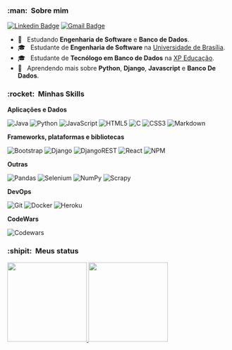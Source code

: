 <h3> :man: &nbsp;Sobre mim </h3>

[![Linkedin Badge](https://img.shields.io/badge/LinkedIn-0077B5?style=for-the-badge&logo=linkedin&logoColor=white=https://www.linkedin.com/in/abdul-hannan-652136160/)](https://www.linkedin.com/in/abdul-hannan-652136160/)
[![Gmail Badge](https://img.shields.io/badge/-Gmail-c14438?style=for-the-badge&logo=Gmail&logoColor=white&link=mailto:hannanhoney5000@gmail.com)](mailto:hannanhoney5000@gmail.com)

- 🤔 &nbsp; Estudando **Engenharia de Software** e **Banco de Dados**.
- 🎓 &nbsp; Estudante de **Engenharia de Software** na <a href="https://fga.unb.br/">Universidade de Brasília</a>.
- 🎓 &nbsp; Estudante de **Tecnólogo em Banco de Dados** na <a href="https://www.xpeducacao.com.br/graduacao">XP Educação</a>.
- 🌱 &nbsp; Aprendendo mais sobre **Python**, **Django**, **Javascript** e **Banco De Dados**.

<h3> :rocket: &nbsp;Minhas Skills </h3>

**Aplicações e Dados**

![Java](https://img.shields.io/badge/Java-ED8B00?style=for-the-badge&logo=java&logoColor=white)
![Python](https://img.shields.io/badge/Python-14354C?style=for-the-badge&logo=python&logoColor=white)
![JavaScript](https://img.shields.io/badge/JavaScript-F7DF1E?style=for-the-badge&logo=javascript&logoColor=black)
![HTML5](https://img.shields.io/badge/html5-%23E34F26.svg?style=for-the-badge&logo=html5&logoColor=white)
![C](https://img.shields.io/badge/-C-yellowgreen?style=for-the-badge)
![CSS3](https://img.shields.io/badge/css3-%231572B6.svg?style=for-the-badge&logo=css3&logoColor=white)
![Markdown](https://img.shields.io/badge/Markdown-000000?style=for-the-badge&logo=markdown&logoColor=white)

**Frameworks, plataformas e bibliotecas**

![Bootstrap](https://img.shields.io/badge/Bootstrap-563D7C?style=for-the-badge&logo=bootstrap&logoColor=white)
![Django](https://img.shields.io/badge/django-%23092E20.svg?style=for-the-badge&logo=django&logoColor=white)
![DjangoREST](https://img.shields.io/badge/DJANGO-REST-ff1709?style=for-the-badge&logo=django&logoColor=white&color=ff1709&labelColor=gray)
![React](https://img.shields.io/badge/React-20232A?style=for-the-badge&logo=react&logoColor=61DAFB)
![NPM](https://img.shields.io/badge/NPM-%23000000.svg?style=for-the-badge&logo=npm&logoColor=white)

**Outras**

![Pandas](https://img.shields.io/badge/pandas-%23150458.svg?style=for-the-badge&logo=pandas&logoColor=white)
![Selenium](https://img.shields.io/badge/-Selenium-orange?style=for-the-badge&logo=scipy&logoColor=%white)
![NumPy](https://img.shields.io/badge/numpy-%23013243.svg?style=for-the-badge&logo=numpy&logoColor=white)
![Scrapy](https://img.shields.io/badge/-Scrapy-green?style=for-the-badge&logo=numpy&logoColor=white)

**DevOps**

![Git](https://img.shields.io/badge/Git-E34F26?style=for-the-badge&logo=git&logoColor=white)
![Docker](https://img.shields.io/badge/Docker-2496ED?style=for-the-badge&logo=docker&logoColor=white)
![Heroku](https://img.shields.io/badge/Heroku-430098?style=for-the-badge&logo=heroku&logoColor=white)

**CodeWars**

![Codewars](https://www.codewars.com/users/hannanhunny01/badges/large)
<h3> :shipit: &nbsp;Meus status </h3>

  <a href="https://github.com/hannanhunny01">
  <img height="180em" src="https://github-readme-stats.vercel.app/api?username=hannanhunny01&show_icons=true&theme=tokyonight&include_all_commits=true&count_private=true"/>
  <img height="180em" src="https://github-readme-stats.vercel.app/api/top-langs/?username=hannanhunny01&layout=compact&langs_count=7&theme=tokyonight"/>







